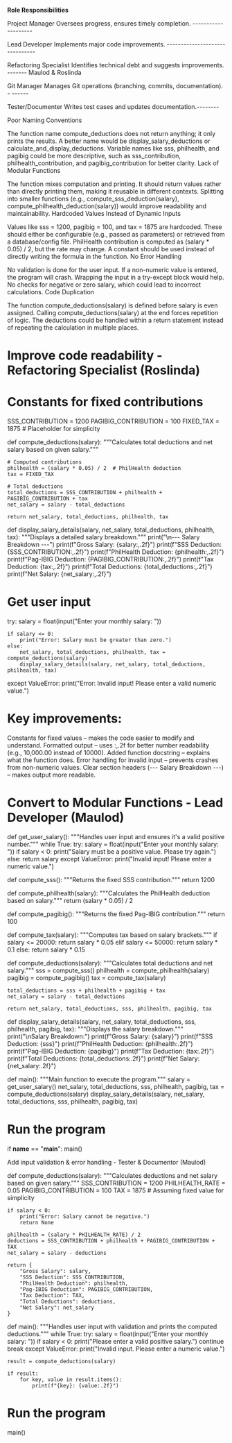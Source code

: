 
**Role Responsibilities**

Project Manager Oversees progress, ensures timely completion. --------------------

Lead Developer Implements major code improvements. -------------------------------

Refactoring Specialist Identifies technical debt and suggests improvements. -------  Maulod & Roslinda

Git Manager Manages Git operations (branching, commits, documentation). - ------

Tester/Documenter Writes test cases and updates documentation.--------


Poor Naming Conventions

The function name compute_deductions does not return anything; it only prints the results. A better name would be display_salary_deductions or calculate_and_display_deductions.
Variable names like sss, philhealth, and pagibig could be more descriptive, such as sss_contribution, philhealth_contribution, and pagibig_contribution for better clarity.
Lack of Modular Functions

The function mixes computation and printing. It should return values rather than directly printing them, making it reusable in different contexts.
Splitting into smaller functions (e.g., compute_sss_deduction(salary), compute_philhealth_deduction(salary)) would improve readability and maintainability.
Hardcoded Values Instead of Dynamic Inputs

Values like sss = 1200, pagibig = 100, and tax = 1875 are hardcoded. These should either be configurable (e.g., passed as parameters) or retrieved from a database/config file.
PhilHealth contribution is computed as (salary * 0.05) / 2, but the rate may change. A constant should be used instead of directly writing the formula in the function.
No Error Handling

No validation is done for the user input. If a non-numeric value is entered, the program will crash. Wrapping the input in a try-except block would help.
No checks for negative or zero salary, which could lead to incorrect calculations.
Code Duplication

The function compute_deductions(salary) is defined before salary is even assigned. Calling compute_deductions(salary) at the end forces repetition of logic.
The deductions could be handled within a return statement instead of repeating the calculation in multiple places.

# Improve code readability  - Refactoring Specialist (Roslinda)

# Constants for fixed contributions
SSS_CONTRIBUTION = 1200
PAGIBIG_CONTRIBUTION = 100
FIXED_TAX = 1875  # Placeholder for simplicity

def compute_deductions(salary):
    """Calculates total deductions and net salary based on given salary."""
    
    # Computed contributions
    philhealth = (salary * 0.05) / 2  # PhilHealth deduction
    tax = FIXED_TAX  

    # Total deductions
    total_deductions = SSS_CONTRIBUTION + philhealth + PAGIBIG_CONTRIBUTION + tax
    net_salary = salary - total_deductions

    return net_salary, total_deductions, philhealth, tax

def display_salary_details(salary, net_salary, total_deductions, philhealth, tax):
    """Displays a detailed salary breakdown."""
    print("\n--- Salary Breakdown ---")
    print(f"Gross Salary: {salary:,.2f}")
    print(f"SSS Deduction: {SSS_CONTRIBUTION:,.2f}")
    print(f"PhilHealth Deduction: {philhealth:,.2f}")
    print(f"Pag-IBIG Deduction: {PAGIBIG_CONTRIBUTION:,.2f}")
    print(f"Tax Deduction: {tax:,.2f}")
    print(f"Total Deductions: {total_deductions:,.2f}")
    print(f"Net Salary: {net_salary:,.2f}")

# Get user input
try:
    salary = float(input("Enter your monthly salary: "))
    
    if salary <= 0:
        print("Error: Salary must be greater than zero.")
    else:
        net_salary, total_deductions, philhealth, tax = compute_deductions(salary)
        display_salary_details(salary, net_salary, total_deductions, philhealth, tax)

except ValueError:
    print("Error: Invalid input! Please enter a valid numeric value.")


    
# Key improvements:

 Constants for fixed values – makes the code easier to modify and understand.
 Formatted output – uses :,.2f for better number readability (e.g., 10,000.00 instead of 10000).
 Added function docstring – explains what the function does.
 Error handling for invalid input – prevents crashes from non-numeric values.
 Clear section headers (--- Salary Breakdown ---) – makes output more readable.


# Convert to Modular Functions - Lead Developer (Maulod)
def get_user_salary():
    """Handles user input and ensures it's a valid positive number."""
    while True:
        try:
            salary = float(input("Enter your monthly salary: "))
            if salary < 0:
                print("Salary must be a positive value. Please try again.")
            else:
                return salary
        except ValueError:
            print("Invalid input! Please enter a numeric value.")

def compute_sss():
    """Returns the fixed SSS contribution."""
    return 1200

def compute_philhealth(salary):
    """Calculates the PhilHealth deduction based on salary."""
    return (salary * 0.05) / 2

def compute_pagibig():
    """Returns the fixed Pag-IBIG contribution."""
    return 100

def compute_tax(salary):
    """Computes tax based on salary brackets."""
    if salary <= 20000:
        return salary * 0.05
    elif salary <= 50000:
        return salary * 0.1
    else:
        return salary * 0.15

def compute_deductions(salary):
    """Calculates total deductions and net salary."""
    sss = compute_sss()
    philhealth = compute_philhealth(salary)
    pagibig = compute_pagibig()
    tax = compute_tax(salary)

    total_deductions = sss + philhealth + pagibig + tax
    net_salary = salary - total_deductions

    return net_salary, total_deductions, sss, philhealth, pagibig, tax

def display_salary_details(salary, net_salary, total_deductions, sss, philhealth, pagibig, tax):
    """Displays the salary breakdown."""
    print("\nSalary Breakdown:")
    print(f"Gross Salary: {salary}")
    print(f"SSS Deduction: {sss}")
    print(f"PhilHealth Deduction: {philhealth:.2f}")
    print(f"Pag-IBIG Deduction: {pagibig}")
    print(f"Tax Deduction: {tax:.2f}")
    print(f"Total Deductions: {total_deductions:.2f}")
    print(f"Net Salary: {net_salary:.2f}")

def main():
    """Main function to execute the program."""
    salary = get_user_salary()
    net_salary, total_deductions, sss, philhealth, pagibig, tax = compute_deductions(salary)
    display_salary_details(salary, net_salary, total_deductions, sss, philhealth, pagibig, tax)

# Run the program
if __name__ == "__main__":
    main()

Add input validation & error handling - Tester & Documentor (Maulod)

def compute_deductions(salary):
    """Calculates deductions and net salary based on given salary."""
    SSS_CONTRIBUTION = 1200
    PHILHEALTH_RATE = 0.05
    PAGIBIG_CONTRIBUTION = 100
    TAX = 1875  # Assuming fixed value for simplicity

    if salary < 0:
        print("Error: Salary cannot be negative.")
        return None

    philhealth = (salary * PHILHEALTH_RATE) / 2
    deductions = SSS_CONTRIBUTION + philhealth + PAGIBIG_CONTRIBUTION + TAX
    net_salary = salary - deductions

    return {
        "Gross Salary": salary,
        "SSS Deduction": SSS_CONTRIBUTION,
        "PhilHealth Deduction": philhealth,
        "Pag-IBIG Deduction": PAGIBIG_CONTRIBUTION,
        "Tax Deduction": TAX,
        "Total Deductions": deductions,
        "Net Salary": net_salary
    }

def main():
    """Handles user input with validation and prints the computed deductions."""
    while True:
        try:
            salary = float(input("Enter your monthly salary: "))
            if salary < 0:
                print("Please enter a valid positive salary.")
                continue
            break
        except ValueError:
            print("Invalid input. Please enter a numeric value.")

    result = compute_deductions(salary)
    
    if result:
        for key, value in result.items():
            print(f"{key}: {value:.2f}")

# Run the program
main()
























